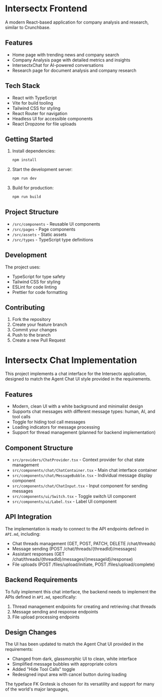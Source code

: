 # Intersectx Frontend

A modern React-based application for company analysis and research, similar to Crunchbase.

## Features

- Home page with trending news and company search
- Company Analysis page with detailed metrics and insights
- IntersectxChat for AI-powered conversations
- Research page for document analysis and company research

## Tech Stack

- React with TypeScript
- Vite for build tooling
- Tailwind CSS for styling
- React Router for navigation
- Headless UI for accessible components
- React Dropzone for file uploads

## Getting Started

1. Install dependencies:
   ```bash
   npm install
   ```

2. Start the development server:
   ```bash
   npm run dev
   ```

3. Build for production:
   ```bash
   npm run build
   ```

## Project Structure

- `/src/components` - Reusable UI components
- `/src/pages` - Page components
- `/src/assets` - Static assets
- `/src/types` - TypeScript type definitions

## Development

The project uses:
- TypeScript for type safety
- Tailwind CSS for styling
- ESLint for code linting
- Prettier for code formatting

## Contributing

1. Fork the repository
2. Create your feature branch
3. Commit your changes
4. Push to the branch
5. Create a new Pull Request

# Intersectx Chat Implementation

This project implements a chat interface for the Intersectx application, designed to match the Agent Chat UI style provided in the requirements.

## Features

- Modern, clean UI with a white background and minimalist design
- Supports chat messages with different message types: human, AI, and tool calls
- Toggle for hiding tool call messages 
- Loading indicators for message processing
- Support for thread management (planned for backend implementation)

## Component Structure

- `src/providers/ChatProvider.tsx` - Context provider for chat state management
- `src/components/chat/ChatContainer.tsx` - Main chat interface container
- `src/components/chat/MessageBubble.tsx` - Individual message display component
- `src/components/chat/ChatInput.tsx` - Input component for sending messages
- `src/components/ui/Switch.tsx` - Toggle switch UI component
- `src/components/ui/Label.tsx` - Label UI component

## API Integration

The implementation is ready to connect to the API endpoints defined in `API.md`, including:

- Chat threads management (GET, POST, PATCH, DELETE /chat/threads)
- Message sending (POST /chat/threads/{threadId}/messages)
- Assistant responses (GET /chat/threads/{threadId}/messages/{messageId}/response)
- File uploads (POST /files/upload/initiate, POST /files/upload/complete)

## Backend Requirements

To fully implement this chat interface, the backend needs to implement the APIs defined in `API.md`, specifically:

1. Thread management endpoints for creating and retrieving chat threads
2. Message sending and response endpoints
3. File upload processing endpoints

## Design Changes

The UI has been updated to match the Agent Chat UI provided in the requirements:

- Changed from dark, glassmorphic UI to clean, white interface
- Simplified message bubbles with appropriate colors
- Added "Hide Tool Calls" toggle
- Redesigned input area with cancel button during loading

The typeface FK Grotesk is chosen for its versatility and support for many of the world's major languages,